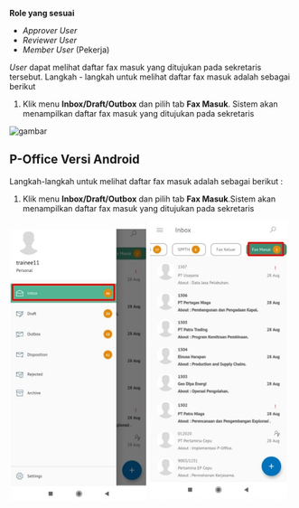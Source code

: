 **Role yang sesuai**

- *Approver User*
- *Reviewer User*
- *Member User* (Pekerja)

*User* dapat melihat daftar fax masuk yang ditujukan pada sekretaris tersebut. Langkah - langkah untuk melihat daftar fax masuk adalah sebagai berikut

1. Klik menu **Inbox/Draft/Outbox** dan pilih tab **Fax Masuk**. Sistem akan menampilkan daftar fax masuk yang ditujukan pada sekretaris

![gambar](SC_FaxMasuk/FM01.png)

































## **P-Office Versi Android**

Langkah-langkah untuk melihat daftar fax masuk adalah sebagai berikut :

1. Klik menu **Inbox/Draft/Outbox** dan pilih tab **Fax Masuk**.Sistem akan menampilkan daftar fax masuk yang ditujukan pada sekretaris

![gambar](Faxmasuk/FM_Android/DaftarFM\A01.jpg) ![gambar](Faxmasuk/FM_Android/DaftarFM\A02.jpg) 